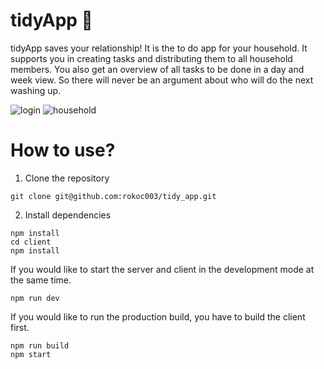 # tidyApp 🧹

tidyApp saves your relationship! It is the to do app for your household. It supports you in creating tasks and distributing them to all household members. You also get an overview of all tasks to be done in a day and week view. So there will never be an argument about who will do the next washing up.

![login](clients/src/assets/screenshots/login.jpg)
![household](clients/src/assets/screenshots/household.jpg)

# How to use?

1. Clone the repository

```
git clone git@github.com:rokoc003/tidy_app.git
```

2. Install dependencies

```
npm install
cd client
npm install
```

If you would like to start the server and client in the development mode at the same time.

```
npm run dev
```

If you would like to run the production build, you have to build the client first.

```
npm run build
npm start
```

